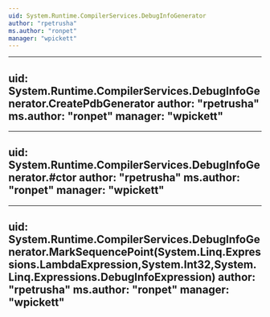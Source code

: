 ```yaml
---
uid: System.Runtime.CompilerServices.DebugInfoGenerator
author: "rpetrusha"
ms.author: "ronpet"
manager: "wpickett"
---
```


---
uid: System.Runtime.CompilerServices.DebugInfoGenerator.CreatePdbGenerator
author: "rpetrusha"
ms.author: "ronpet"
manager: "wpickett"
---

---
uid: System.Runtime.CompilerServices.DebugInfoGenerator.#ctor
author: "rpetrusha"
ms.author: "ronpet"
manager: "wpickett"
---

---
uid: System.Runtime.CompilerServices.DebugInfoGenerator.MarkSequencePoint(System.Linq.Expressions.LambdaExpression,System.Int32,System.Linq.Expressions.DebugInfoExpression)
author: "rpetrusha"
ms.author: "ronpet"
manager: "wpickett"
---
